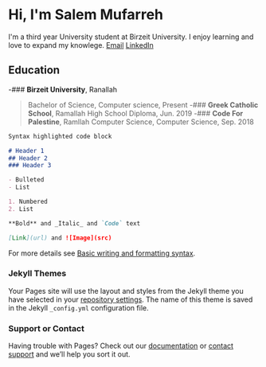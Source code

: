 # Hi, I'm Salem Mufarreh
I'm a third year University student at Birzeit University. I enjoy learning and love to expand my knowlege.
[Email](salemmuf9@gmail.com)
[LinkedIn](https://www.linkedin.com/in/salem-mufarreh-41a26621b/)

## Education
-### **Birzeit University**, Ranallah
>Bachelor of Science, Computer science, Present
-### **Greek Catholic School**, Ramallah
>High School Diploma, Jun. 2019
-### **Code For Palestine**, Ramllah
>Computer Science, Computer Science, Sep. 2018



```markdown
Syntax highlighted code block

# Header 1
## Header 2
### Header 3

- Bulleted
- List

1. Numbered
2. List

**Bold** and _Italic_ and `Code` text

[Link](url) and ![Image](src)
```

For more details see [Basic writing and formatting syntax](https://docs.github.com/en/github/writing-on-github/getting-started-with-writing-and-formatting-on-github/basic-writing-and-formatting-syntax).

### Jekyll Themes

Your Pages site will use the layout and styles from the Jekyll theme you have selected in your [repository settings](https://github.com/Salem-Mufarreh/psychic-sniffle/settings/pages). The name of this theme is saved in the Jekyll `_config.yml` configuration file.

### Support or Contact

Having trouble with Pages? Check out our [documentation](https://docs.github.com/categories/github-pages-basics/) or [contact support](https://support.github.com/contact) and we’ll help you sort it out.
